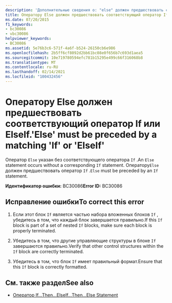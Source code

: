```yaml
---
description: 'Дополнительные сведения о: "else" должен предшествовать соответствующий оператор "If" или "ElseIf"'
title: Оператору Else должен предшествовать соответствующий оператор If или ElseIf.
ms.date: 07/20/2015
f1_keywords:
- bc30086
- vbc30086
helpviewer_keywords:
- BC30086
ms.assetid: 5e76b3c6-571f-4a6f-b524-26150cb6e986
ms.openlocfilehash: 2b5ff6cf8092d2bb61bc08e0f656b7c693d1aea5
ms.sourcegitcommit: 10e719780594efc781b15295e499c66f316068b8
ms.translationtype: MT
ms.contentlocale: ru-RU
ms.lasthandoff: 02/14/2021
ms.locfileid: "100432456"
---
```

# <a name="else-must-be-preceded-by-a-matching-if-or-elseif"></a><span data-ttu-id="10dc9-103">Оператору Else должен предшествовать соответствующий оператор If или ElseIf.</span><span class="sxs-lookup"><span data-stu-id="10dc9-103">'Else' must be preceded by a matching 'If' or 'ElseIf'</span></span>

<span data-ttu-id="10dc9-104">Оператор `Else` указан без соответствующего оператора `If` .</span><span class="sxs-lookup"><span data-stu-id="10dc9-104">An `Else` statement occurs without a corresponding `If` statement.</span></span> <span data-ttu-id="10dc9-105">Оператору`Else` должен предшествовать оператор `If` .</span><span class="sxs-lookup"><span data-stu-id="10dc9-105">`Else` must be preceded by an `If` statement.</span></span>  
  
 <span data-ttu-id="10dc9-106">**Идентификатор ошибки:** BC30086</span><span class="sxs-lookup"><span data-stu-id="10dc9-106">**Error ID:** BC30086</span></span>  
  
## <a name="to-correct-this-error"></a><span data-ttu-id="10dc9-107">Исправление ошибки</span><span class="sxs-lookup"><span data-stu-id="10dc9-107">To correct this error</span></span>  
  
1. <span data-ttu-id="10dc9-108">Если этот блок `If` является частью набора вложенных блоков `If` , убедитесь в том, что каждый блок завершается правильно.</span><span class="sxs-lookup"><span data-stu-id="10dc9-108">If this `If` block is part of a set of nested `If` blocks, make sure each block is properly terminated.</span></span>  
  
2. <span data-ttu-id="10dc9-109">Убедитесь в том, что другие управляющие структуры в блоке `If` завершаются правильно.</span><span class="sxs-lookup"><span data-stu-id="10dc9-109">Verify that other control structures within the `If` block are correctly terminated.</span></span>  
  
3. <span data-ttu-id="10dc9-110">Убедитесь в том, что блок `If` имеет правильный формат.</span><span class="sxs-lookup"><span data-stu-id="10dc9-110">Ensure that this `If` block is correctly formatted.</span></span>  
  
## <a name="see-also"></a><span data-ttu-id="10dc9-111">См. также раздел</span><span class="sxs-lookup"><span data-stu-id="10dc9-111">See also</span></span>

- [<span data-ttu-id="10dc9-112">Оператор If…Then…Else</span><span class="sxs-lookup"><span data-stu-id="10dc9-112">If...Then...Else Statement</span></span>](../language-reference/statements/if-then-else-statement.md)
